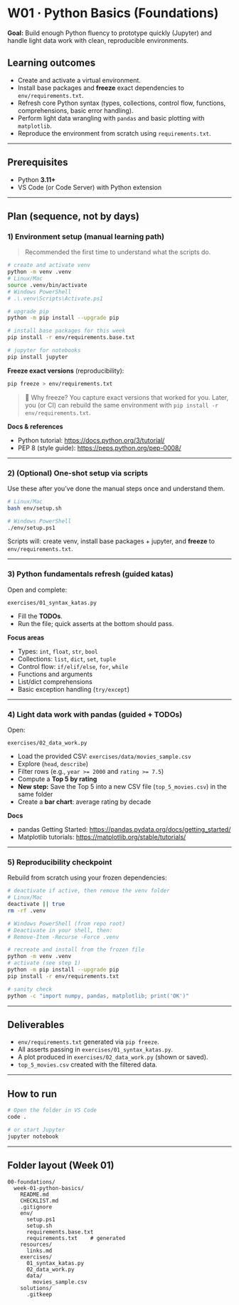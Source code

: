 # W01 · Python Basics (Foundations)

**Goal:** Build enough Python fluency to prototype quickly (Jupyter) and handle light data work with clean, reproducible environments.

## Learning outcomes
- Create and activate a virtual environment.
- Install base packages and **freeze** exact dependencies to `env/requirements.txt`.
- Refresh core Python syntax (types, collections, control flow, functions, comprehensions, basic error handling).
- Perform light data wrangling with `pandas` and basic plotting with `matplotlib`.
- Reproduce the environment from scratch using `requirements.txt`.

---

## Prerequisites
- Python **3.11+**
- VS Code (or Code Server) with Python extension

---

## Plan (sequence, not by days)

### 1) Environment setup (manual learning path)
> Recommended the first time to understand what the scripts do.

```bash
# create and activate venv
python -m venv .venv
# Linux/Mac
source .venv/bin/activate
# Windows PowerShell
# .\.venv\Scripts\Activate.ps1

# upgrade pip
python -m pip install --upgrade pip

# install base packages for this week
pip install -r env/requirements.base.txt

# jupyter for notebooks
pip install jupyter
```

**Freeze exact versions** (reproducibility):
```bash
pip freeze > env/requirements.txt
```

> 🔎 Why freeze? You capture exact versions that worked for you. Later, you (or CI) can rebuild the same environment with `pip install -r env/requirements.txt`.

**Docs & references**
- Python tutorial: https://docs.python.org/3/tutorial/
- PEP 8 (style guide): https://peps.python.org/pep-0008/

---

### 2) (Optional) One-shot setup via scripts
Use these after you’ve done the manual steps once and understand them.

```bash
# Linux/Mac
bash env/setup.sh

# Windows PowerShell
./env/setup.ps1
```

Scripts will: create venv, install base packages + jupyter, and **freeze** to `env/requirements.txt`.

---

### 3) Python fundamentals refresh (guided katas)
Open and complete:
```
exercises/01_syntax_katas.py
```
- Fill the **TODOs**.
- Run the file; quick asserts at the bottom should pass.

**Focus areas**
- Types: `int`, `float`, `str`, `bool`
- Collections: `list`, `dict`, `set`, `tuple`
- Control flow: `if/elif/else`, `for`, `while`
- Functions and arguments
- List/dict comprehensions
- Basic exception handling (`try/except`)

---

### 4) Light data work with pandas (guided + TODOs)
Open:
```
exercises/02_data_work.py
```
- Load the provided CSV: `exercises/data/movies_sample.csv`
- Explore (`head`, `describe`)
- Filter rows (e.g., `year >= 2000` and `rating >= 7.5`)
- Compute a **Top 5 by rating**
- **New step:** Save the Top 5 into a new CSV file (`top_5_movies.csv`) in the same folder
- Create a **bar chart**: average rating by decade

**Docs**
- pandas Getting Started: https://pandas.pydata.org/docs/getting_started/
- Matplotlib tutorials: https://matplotlib.org/stable/tutorials/

---

### 5) Reproducibility checkpoint
Rebuild from scratch using your frozen dependencies:
```bash
# deactivate if active, then remove the venv folder
# Linux/Mac
deactivate || true
rm -rf .venv

# Windows PowerShell (from repo root)
# Deactivate in your shell, then:
# Remove-Item -Recurse -Force .venv

# recreate and install from the frozen file
python -m venv .venv
# activate (see step 1)
python -m pip install --upgrade pip
pip install -r env/requirements.txt

# sanity check
python -c "import numpy, pandas, matplotlib; print('OK')"
```

---

## Deliverables
- `env/requirements.txt` generated via `pip freeze`.
- All asserts passing in `exercises/01_syntax_katas.py`.
- A plot produced in `exercises/02_data_work.py` (shown or saved).
- `top_5_movies.csv` created with the filtered data.

---

## How to run
```bash
# Open the folder in VS Code
code .

# or start Jupyter
jupyter notebook
```

---

## Folder layout (Week 01)
```
00-foundations/
  week-01-python-basics/
    README.md
    CHECKLIST.md
    .gitignore
    env/
      setup.ps1
      setup.sh
      requirements.base.txt
      requirements.txt    # generated
    resources/
      links.md
    exercises/
      01_syntax_katas.py
      02_data_work.py
      data/
        movies_sample.csv
    solutions/
      .gitkeep
```
